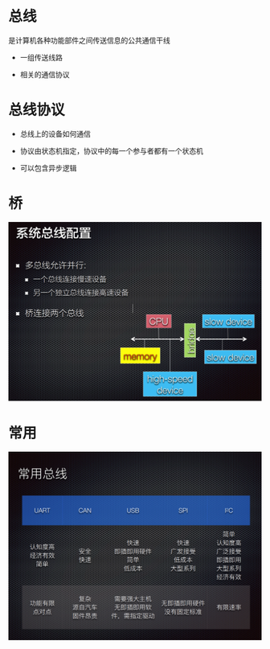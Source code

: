 # 总线

是计算机各种功能部件之间传送信息的公共通信干线

* 一组传送线路

* 相关的通信协议

# 总线协议

* 总线上的设备如何通信

* 协议由状态机指定，协议中的每一个参与者都有一个状态机

* 可以包含异步逻辑

# 桥

![](./img/4-1.png)

# 常用

![](./img/4-2.png)